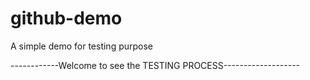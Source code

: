 # github-demo
A simple demo for testing purpose


------------Welcome to see the TESTING PROCESS-------------------
